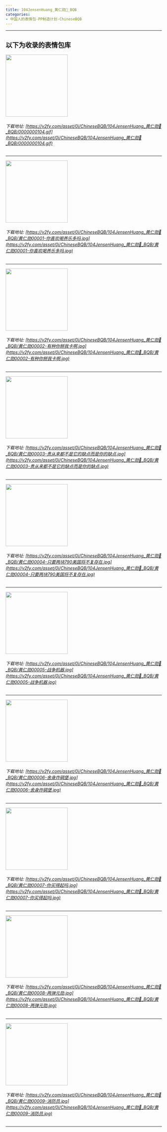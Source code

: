 ```yaml
---
title: 104JensenHuang_黄仁勋🧩_BQB
categories:
- 中国人的表情包-PP制造计划-ChineseBQB
---
```


------
## 以下为收录的表情包库

<!-- more -->

<img height='200px' style='height:200px;'  src='https://v2fy.com/asset/0i/ChineseBQB/104JensenHuang_黄仁勋🧩_BQB/0000000104.gif' data-original='https://v2fy.com/asset/0i/ChineseBQB/104JensenHuang_黄仁勋🧩_BQB/0000000104.gif' /><br/><h6>下载地址: [https://v2fy.com/asset/0i/ChineseBQB/104JensenHuang_黄仁勋🧩_BQB/0000000104.gif](https://v2fy.com/asset/0i/ChineseBQB/104JensenHuang_黄仁勋🧩_BQB/0000000104.gif)</h6><hr/><img height='200px' style='height:200px;'  src='https://v2fy.com/asset/0i/ChineseBQB/104JensenHuang_黄仁勋🧩_BQB/黄仁勋00001-你喜欢喝养乐多吗.jpg' data-original='https://v2fy.com/asset/0i/ChineseBQB/104JensenHuang_黄仁勋🧩_BQB/黄仁勋00001-你喜欢喝养乐多吗.jpg' /><br/><h6>下载地址: [https://v2fy.com/asset/0i/ChineseBQB/104JensenHuang_黄仁勋🧩_BQB/黄仁勋00001-你喜欢喝养乐多吗.jpg](https://v2fy.com/asset/0i/ChineseBQB/104JensenHuang_黄仁勋🧩_BQB/黄仁勋00001-你喜欢喝养乐多吗.jpg)</h6><hr/><img height='200px' style='height:200px;'  src='https://v2fy.com/asset/0i/ChineseBQB/104JensenHuang_黄仁勋🧩_BQB/黄仁勋00002-有种你掰我卡啊.jpg' data-original='https://v2fy.com/asset/0i/ChineseBQB/104JensenHuang_黄仁勋🧩_BQB/黄仁勋00002-有种你掰我卡啊.jpg' /><br/><h6>下载地址: [https://v2fy.com/asset/0i/ChineseBQB/104JensenHuang_黄仁勋🧩_BQB/黄仁勋00002-有种你掰我卡啊.jpg](https://v2fy.com/asset/0i/ChineseBQB/104JensenHuang_黄仁勋🧩_BQB/黄仁勋00002-有种你掰我卡啊.jpg)</h6><hr/><img height='200px' style='height:200px;'  src='https://v2fy.com/asset/0i/ChineseBQB/104JensenHuang_黄仁勋🧩_BQB/黄仁勋00003-贵从来都不是它的缺点而是你的缺点.jpg' data-original='https://v2fy.com/asset/0i/ChineseBQB/104JensenHuang_黄仁勋🧩_BQB/黄仁勋00003-贵从来都不是它的缺点而是你的缺点.jpg' /><br/><h6>下载地址: [https://v2fy.com/asset/0i/ChineseBQB/104JensenHuang_黄仁勋🧩_BQB/黄仁勋00003-贵从来都不是它的缺点而是你的缺点.jpg](https://v2fy.com/asset/0i/ChineseBQB/104JensenHuang_黄仁勋🧩_BQB/黄仁勋00003-贵从来都不是它的缺点而是你的缺点.jpg)</h6><hr/><img height='200px' style='height:200px;'  src='https://v2fy.com/asset/0i/ChineseBQB/104JensenHuang_黄仁勋🧩_BQB/黄仁勋00004-只要两块790美国将不复存在.jpg' data-original='https://v2fy.com/asset/0i/ChineseBQB/104JensenHuang_黄仁勋🧩_BQB/黄仁勋00004-只要两块790美国将不复存在.jpg' /><br/><h6>下载地址: [https://v2fy.com/asset/0i/ChineseBQB/104JensenHuang_黄仁勋🧩_BQB/黄仁勋00004-只要两块790美国将不复存在.jpg](https://v2fy.com/asset/0i/ChineseBQB/104JensenHuang_黄仁勋🧩_BQB/黄仁勋00004-只要两块790美国将不复存在.jpg)</h6><hr/><img height='200px' style='height:200px;'  src='https://v2fy.com/asset/0i/ChineseBQB/104JensenHuang_黄仁勋🧩_BQB/黄仁勋00005-战争机器.jpg' data-original='https://v2fy.com/asset/0i/ChineseBQB/104JensenHuang_黄仁勋🧩_BQB/黄仁勋00005-战争机器.jpg' /><br/><h6>下载地址: [https://v2fy.com/asset/0i/ChineseBQB/104JensenHuang_黄仁勋🧩_BQB/黄仁勋00005-战争机器.jpg](https://v2fy.com/asset/0i/ChineseBQB/104JensenHuang_黄仁勋🧩_BQB/黄仁勋00005-战争机器.jpg)</h6><hr/><img height='200px' style='height:200px;'  src='https://v2fy.com/asset/0i/ChineseBQB/104JensenHuang_黄仁勋🧩_BQB/黄仁勋00006-舍身炸碉堡.jpg' data-original='https://v2fy.com/asset/0i/ChineseBQB/104JensenHuang_黄仁勋🧩_BQB/黄仁勋00006-舍身炸碉堡.jpg' /><br/><h6>下载地址: [https://v2fy.com/asset/0i/ChineseBQB/104JensenHuang_黄仁勋🧩_BQB/黄仁勋00006-舍身炸碉堡.jpg](https://v2fy.com/asset/0i/ChineseBQB/104JensenHuang_黄仁勋🧩_BQB/黄仁勋00006-舍身炸碉堡.jpg)</h6><hr/><img height='200px' style='height:200px;'  src='https://v2fy.com/asset/0i/ChineseBQB/104JensenHuang_黄仁勋🧩_BQB/黄仁勋00007-你买得起吗.jpg' data-original='https://v2fy.com/asset/0i/ChineseBQB/104JensenHuang_黄仁勋🧩_BQB/黄仁勋00007-你买得起吗.jpg' /><br/><h6>下载地址: [https://v2fy.com/asset/0i/ChineseBQB/104JensenHuang_黄仁勋🧩_BQB/黄仁勋00007-你买得起吗.jpg](https://v2fy.com/asset/0i/ChineseBQB/104JensenHuang_黄仁勋🧩_BQB/黄仁勋00007-你买得起吗.jpg)</h6><hr/><img height='200px' style='height:200px;'  src='https://v2fy.com/asset/0i/ChineseBQB/104JensenHuang_黄仁勋🧩_BQB/黄仁勋00008-两弹元勋.jpg' data-original='https://v2fy.com/asset/0i/ChineseBQB/104JensenHuang_黄仁勋🧩_BQB/黄仁勋00008-两弹元勋.jpg' /><br/><h6>下载地址: [https://v2fy.com/asset/0i/ChineseBQB/104JensenHuang_黄仁勋🧩_BQB/黄仁勋00008-两弹元勋.jpg](https://v2fy.com/asset/0i/ChineseBQB/104JensenHuang_黄仁勋🧩_BQB/黄仁勋00008-两弹元勋.jpg)</h6><hr/><img height='200px' style='height:200px;'  src='https://v2fy.com/asset/0i/ChineseBQB/104JensenHuang_黄仁勋🧩_BQB/黄仁勋00009-消防员.jpg' data-original='https://v2fy.com/asset/0i/ChineseBQB/104JensenHuang_黄仁勋🧩_BQB/黄仁勋00009-消防员.jpg' /><br/><h6>下载地址: [https://v2fy.com/asset/0i/ChineseBQB/104JensenHuang_黄仁勋🧩_BQB/黄仁勋00009-消防员.jpg](https://v2fy.com/asset/0i/ChineseBQB/104JensenHuang_黄仁勋🧩_BQB/黄仁勋00009-消防员.jpg)</h6><hr/>